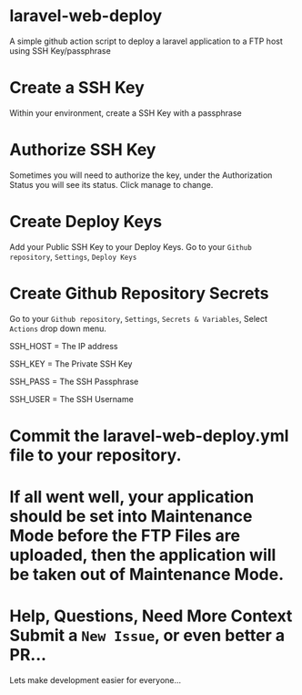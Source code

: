 # laravel-web-deploy
A simple github action script to deploy a laravel application to a FTP host using SSH Key/passphrase

# Create a SSH Key
Within your environment, create a SSH Key with a passphrase

# Authorize SSH Key
Sometimes you will need to authorize the key, under the Authorization Status you will see its status. Click manage to change.

# Create Deploy Keys
Add your Public SSH Key to your Deploy Keys.
Go to your `Github repository`, `Settings`, `Deploy Keys`

# Create Github Repository Secrets
Go to your `Github repository`, `Settings`, `Secrets & Variables`, Select `Actions` drop down menu. 

SSH_HOST = The IP address

SSH_KEY = The Private SSH Key

SSH_PASS = The SSH Passphrase

SSH_USER = The SSH Username

# Commit the laravel-web-deploy.yml file to your repository.

# If all went well, your application should be set into Maintenance Mode before the FTP Files are uploaded, then the application will be taken out of Maintenance Mode.

# Help, Questions, Need More Context Submit a `New Issue`, or even better a PR...
Lets make development easier for everyone...
